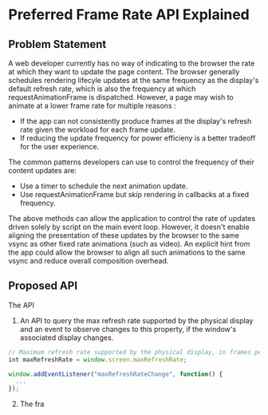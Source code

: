# Preferred Frame Rate API Explained

## Problem Statement
A web developer currently has no way of indicating to the browser the rate at which they want to update the page content. The browser generally schedules rendering lifecyle updates at the same frequency as the display's default refresh rate, which is also the frequency at which requestAnimationFrame is dispatched. However, a page may wish to animate at a lower frame rate for multiple reasons : 

* If the app can not consistently produce frames at the display's refresh rate given the workload for each frame update.
* If reducing the update frequency for power efficieny is a better tradeoff for the user experience.

The common patterns developers can use to control the frequency of their content updates are:

* Use a timer to schedule the next animation update.
* Use requestAnimationFrame but skip rendering in callbacks at a fixed frequency.

The above methods can allow the application to control the rate of updates driven solely by script on the main event loop. However, it doesn't enable aligning the presentation of these updates by the browser to the same vsync as other fixed rate animations (such as video). An explicit hint from the app could allow the browser to align all such animations to the same vsync and reduce overall composition overhead.

## Proposed API
The API

1) An API to query the max refresh rate supported by the physical display and an event to observe changes to this property, if the window's associated display changes.

```javascript
// Maximum refresh rate supported by the physical display, in frames per second.
int maxRefreshRate = window.screen.maxRefreshRate;

window.addEventListener("maxRefreshRateChange", function() {
  ...
});
```

2) The fra
